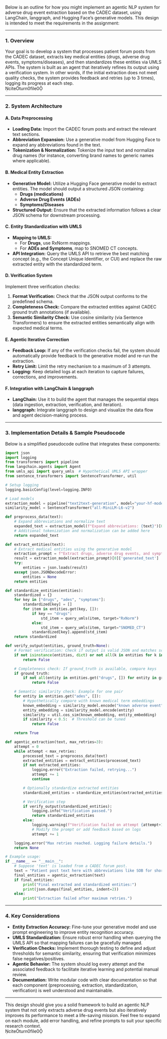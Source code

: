 Below is an outline for how you might implement an agentic NLP system for adverse drug event extraction based on the CADEC dataset, using LangChain, langgraph, and Hugging Face’s generative models. This design is intended to meet the requirements in the assignment:

---

### 1. Overview

Your goal is to develop a system that processes patient forum posts from the CADEC dataset, extracts key medical entities (drugs, adverse drug events, symptoms/diseases), and then standardizes these entities via UMLS APIs. The system is built as an agent that iteratively refines its output using a verification system. In other words, if the initial extraction does not meet quality checks, the system provides feedback and retries (up to 3 times), logging its progress at each step.  
citeturn0file0

---

### 2. System Architecture

#### A. Data Preprocessing
- **Loading Data:** Import the CADEC forum posts and extract the relevant text sections.
- **Abbreviation Expansion:** Use a generative model from Hugging Face to expand any abbreviations found in the text.
- **Tokenization & Normalization:** Tokenize the input text and normalize drug names (for instance, converting brand names to generic names where applicable).

#### B. Medical Entity Extraction
- **Generative Model:** Utilize a Hugging Face generative model to extract entities. The model should output a structured JSON containing:
  - **Drugs (medications)**
  - **Adverse Drug Events (ADEs)**
  - **Symptoms/Diseases**
- **Structured Output:** Ensure that the extracted information follows a clear JSON schema for downstream processing.

#### C. Entity Standardization with UMLS
- **Mapping to UMLS:** 
  - For **Drugs**, use RxNorm mappings.
  - For **ADEs and Symptoms**, map to SNOMED CT concepts.
- **API Integration:** Query the UMLS API to retrieve the best matching concept (e.g., the Concept Unique Identifier, or CUI) and replace the raw extracted entity with the standardized term.

#### D. Verification System
Implement three verification checks:
1. **Format Verification:** Check that the JSON output conforms to the predefined schema.
2. **Completeness Check:** Compare the extracted entities against CADEC ground truth annotations (if available).
3. **Semantic Similarity Check:** Use cosine similarity (via Sentence Transformers) to ensure the extracted entities semantically align with expected medical terms.

#### E. Agentic Iterative Correction
- **Feedback Loop:** If any of the verification checks fail, the system should automatically provide feedback to the generative model and re-run the extraction.
- **Retry Limit:** Limit the retry mechanism to a maximum of 3 attempts.
- **Logging:** Keep detailed logs at each iteration to capture failures, corrections, and improvements.

#### F. Integration with LangChain & langgraph
- **LangChain:** Use it to build the agent that manages the sequential steps (data ingestion, extraction, verification, and iteration).
- **langgraph:** Integrate langgraph to design and visualize the data flow and agent decision-making process.

---

### 3. Implementation Details & Sample Pseudocode

Below is a simplified pseudocode outline that integrates these components:

```python
import json
import logging
from transformers import pipeline
from langchain.agents import Agent
from umls_api import query_umls  # Hypothetical UMLS API wrapper
from sentence_transformers import SentenceTransformer, util

# Setup logging
logging.basicConfig(level=logging.INFO)

# Load models
extraction_model = pipeline("text2text-generation", model="your-hf-model-name")
similarity_model = SentenceTransformer("all-MiniLM-L6-v2")

def preprocess_data(text):
    # Expand abbreviations and normalize text
    expanded_text = extraction_model(f"Expand abbreviations: {text}")[0]['generated_text']
    # Additional tokenization and normalization can be added here
    return expanded_text

def extract_entities(text):
    # Extract medical entities using the generative model
    extraction_prompt = f"Extract drugs, adverse drug events, and symptoms in JSON: {text}"
    result = extraction_model(extraction_prompt)[0]['generated_text']
    try:
        entities = json.loads(result)
    except json.JSONDecodeError:
        entities = None
    return entities

def standardize_entities(entities):
    standardized = {}
    for key in ["drugs", "ades", "symptoms"]:
        standardized[key] = []
        for item in entities.get(key, []):
            if key == "drugs":
                std_item = query_umls(item, target="RxNorm")
            else:
                std_item = query_umls(item, target="SNOMED_CT")
            standardized[key].append(std_item)
    return standardized

def verify_output(entities, ground_truth=None):
    # Format verification: Check if output is valid JSON and matches schema
    if not isinstance(entities, dict) or not all(k in entities for k in ["drugs", "ades", "symptoms"]):
        return False

    # Completeness check: If ground_truth is available, compare keys
    if ground_truth:
        if not all(entity in entities.get("drugs", []) for entity in ground_truth.get("drugs", [])):
            return False

    # Semantic similarity check: Example for one pair
    for entity in entities.get("ades", []):
        # Hypothetically compare with known medical term embeddings
        known_embedding = similarity_model.encode("known adverse event")
        entity_embedding = similarity_model.encode(entity)
        similarity = util.cos_sim(known_embedding, entity_embedding)
        if similarity < 0.5:  # Threshold can be tuned
            return False

    return True

def agentic_extraction(text, max_retries=3):
    attempt = 0
    while attempt < max_retries:
        processed_text = preprocess_data(text)
        extracted_entities = extract_entities(processed_text)
        if not extracted_entities:
            logging.error("Extraction failed, retrying...")
            attempt += 1
            continue

        # Optionally standardize extracted entities
        standardized_entities = standardize_entities(extracted_entities)

        # Verification step
        if verify_output(standardized_entities):
            logging.info("Verification passed.")
            return standardized_entities
        else:
            logging.warning(f"Verification failed on attempt {attempt+1}. Retrying extraction with feedback...")
            # Modify the prompt or add feedback based on logs
            attempt += 1

    logging.error("Max retries reached. Logging failure details.")
    return None

# Example usage:
if __name__ == "__main__":
    # Suppose 'text' is loaded from a CADEC forum post.
    text = "Patient post text here with abbreviations like SOB for shortness of breath."
    final_entities = agentic_extraction(text)
    if final_entities:
        print("Final extracted and standardized entities:")
        print(json.dumps(final_entities, indent=2))
    else:
        print("Extraction failed after maximum retries.")
```

---

### 4. Key Considerations

- **Entity Extraction Accuracy:** Fine-tune your generative model and use prompt engineering to improve entity recognition accuracy.
- **UMLS Standardization:** Ensure robust error handling when querying the UMLS API so that mapping failures can be gracefully managed.
- **Verification Checks:** Implement thorough testing to define and adjust thresholds for semantic similarity, ensuring that verification minimizes false negatives/positives.
- **Agentic Behavior:** The system should log every attempt and the associated feedback to facilitate iterative learning and potential manual review.
- **Documentation:** Write modular code with clear documentation so that each component (preprocessing, extraction, standardization, verification) is well understood and maintainable.

---

This design should give you a solid framework to build an agentic NLP system that not only extracts adverse drug events but also iteratively improves its performance to meet a life-saving mission. Feel free to expand on each module, add error handling, and refine prompts to suit your specific research context.  
citeturn0file0
